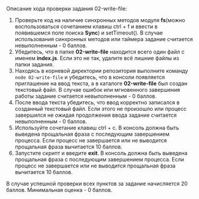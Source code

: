 Описание хода проверки задания 02-write-file:

1. Проверьте код на наличие синхронных методов модуля **fs**(можно воспользоваться сочетанием клавиш ctrl + f и ввести в появившемся поле поиска **Sync**) и setTimeout(). В случае использования синхронных методов или таймера задание считается невыполненным - 0 баллов.
2. Убедитесь, что в папке **02-write-file** находится всего один файл с именем **index.js**. Если это не так, удалите всё лишние файлы из папки задания.
3. Находясь в корневой директории репозитория выполните команду ```node 02-write-file``` и убедитесь, что в консоли появляется приглашение на ввод текста, а в каталоге **02-write-file** был создан текстовый файл. В случае ошибок или мгновенного завершения работы задание считается невыполненным - 0 баллов.
4. После ввода текста убедитесь, что ввод корректно записался в созданный текстовый файл. Если этого не произошло или процесс завершился не ожидая продолжения ввода задание считается невыполненным - 0 баллов.
5. Используйте сочетание клавиш ctrl + c. В консоль должна быть выведена прощальная фраза с последующим завершением процесса. Если процесс не завершается или не выводится прощальная фраза вычитается 10 баллов.
6. Запустите скрипт и введите **exit**. В консоль должна быть выведена прощальная фраза с последующим завершением процесса. Если процесс не завершается или не выводится прощальная фраза вычитается 10 баллов.

В случае успешной проверки всех пунктов за задание начисляется 20 баллов.
Минимальная оценка - 0 баллов.